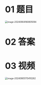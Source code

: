# 01 题目

<img src="https://cvp.oss-cn-shanghai.aliyuncs.com/202409041608154.png" alt="image-20240904160805094" style="zoom:50%;" />



# 02 答案





# 03 视频

<img src="https://cvp.oss-cn-shanghai.aliyuncs.com/202409051704804.png" alt="image-20240905170410282" style="zoom:50%;" />